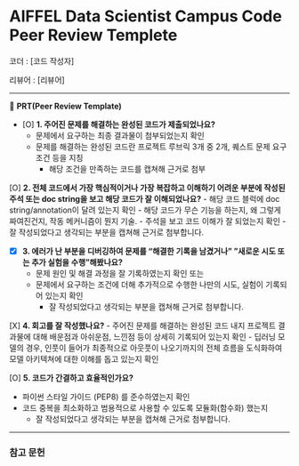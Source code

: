 # AIFFEL Data Scientist Campus Code Peer Review Templete

코더 : [코드 작성자]

리뷰어 : [리뷰어]

---

🔑 **PRT(Peer Review Template)**

- [O]  **1. 주어진 문제를 해결하는 완성된 코드가 제출되었나요?**
	- 문제에서 요구하는 최종 결과물이 첨부되었는지 확인
	- 문제를 해결하는 완성된 코드란 프로젝트 루브릭 3개 중 2개, 퀘스트 문제 요구조건 등을 지칭
	    - 해당 조건을 만족하는 코드를 캡쳐해 근거로 첨부
    
[O]  **2. 전체 코드에서 가장 핵심적이거나 가장 복잡하고 이해하기 어려운 부분에 작성된 
	주석 또는 doc string을 보고 해당 코드가 잘 이해되었나요?**
	- 해당 코드 블럭에 doc string/annotation이 달려 있는지 확인
	- 해당 코드가 무슨 기능을 하는지, 왜 그렇게 짜여진건지, 작동 메커니즘이 뭔지 기술.
	- 주석을 보고 코드 이해가 잘 되었는지 확인
	    - 잘 작성되었다고 생각되는 부분을 캡쳐해 근거로 첨부합니다.
        
- [X]  **3. 에러가 난 부분을 디버깅하여 문제를 “해결한 기록을 남겼거나” 
”새로운 시도 또는 추가 실험을 수행”해봤나요?**
	- 문제 원인 및 해결 과정을 잘 기록하였는지 확인 또는
	- 문제에서 요구하는 조건에 더해 추가적으로 수행한 나만의 시도, 
	실험이 기록되어 있는지 확인
	    - 잘 작성되었다고 생각되는 부분을 캡쳐해 근거로 첨부합니다.
        
[X]  **4. 회고를 잘 작성했나요?**
	- 주어진 문제를 해결하는 완성된 코드 내지 프로젝트 결과물에 대해
	배운점과 아쉬운점, 느낀점 등이 상세히 기록되어 있는지 확인
	    - 딥러닝 모델의 경우,
	    인풋이 들어가 최종적으로 아웃풋이 나오기까지의 전체 흐름을 도식화하여 
	    모델 아키텍쳐에 대한 이해를 돕고 있는지 확인

[O]  **5. 코드가 간결하고 효율적인가요?**
  - 파이썬 스타일 가이드 (PEP8) 를 준수하였는지 확인
  - 코드 중복을 최소화하고 범용적으로 사용할 수 있도록 모듈화(함수화) 했는지
      - 잘 작성되었다고 생각되는 부분을 캡쳐해 근거로 첨부합니다.

---
### 참고 문헌
